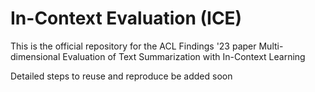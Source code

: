 # In-Context Evaluation (ICE)
This is the official repository for the ACL Findings '23 paper Multi-dimensional Evaluation of Text Summarization with In-Context Learning

Detailed steps to reuse and reproduce be added soon
